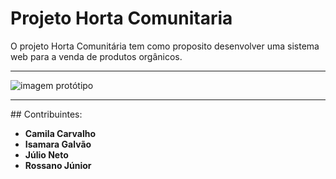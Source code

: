 # Projeto Horta Comunitaria
   <p> O projeto Horta Comunitária tem como proposito desenvolver uma sistema web para a venda de produtos orgânicos. </p>
 
<hr>

<img alt="imagem protótipo"  title="Readme" src="https://user-images.githubusercontent.com/75643855/154766243-8da4164b-5041-47d9-a697-9e7648e873e4.PNG">

<hr>
## Contribuintes:

* **Camila Carvalho**  
* **Isamara Galvão**
* **Júlio Neto** 
* **Rossano Júnior** 
